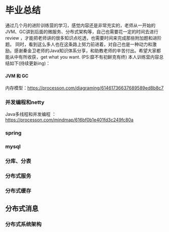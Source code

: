 # 毕业总结 

通过几个月的进阶训练营的学习，感觉内容还是非常充实的，老师从一开始的JVM、GC讲到后面的微服务、分布式架构等，自己也需要花一定的时间去进行review ，才能把老师讲的很多知识点吃透，也需要时间来完成那些附加题和进阶题。
同时，看到这么多人也在这条路上努力前进着，对自己也是一种动力和激励。感谢秦金卫老师的Java知识体系分享，和助教老师的辛苦付出。希望大家都能从中有所收获，get what you want.
(PS:靡不有初鲜克有终)
本人训练营内容总结如下(持续更新ing)：

#### JVM 和 GC
内存模型：https://processon.com/diagraming/61461736637689589ed8b8c7

###  并发编程和netty
Java多线程和并发编程 ： https://processon.com/mindmap/616bf0b1e401fd3c249fc80a

###  spring 

###  mysql

### 分库、分表

### 分布式服务

### 分布式缓存

## 分布式消息

### 分布式系统架构




